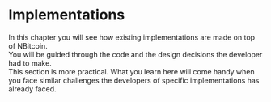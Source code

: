 # Implementations  

In this chapter you will see how existing implementations are made on top of NBitcoin.  
You will be guided through the code and the design decisions the developer had to make.  
This section is more practical. What you learn here will come handy when you face similar challenges the developers of specific implementations has already faced.